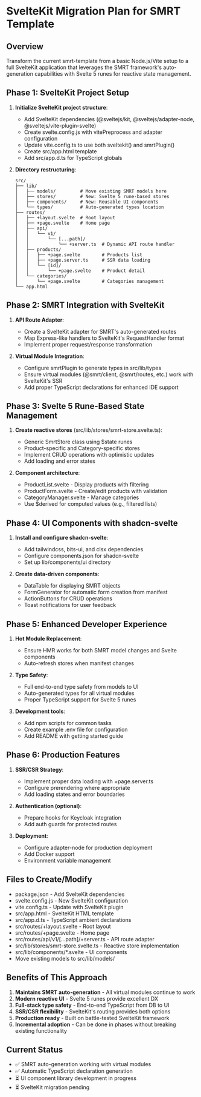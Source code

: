 # SvelteKit Migration Plan for SMRT Template

## Overview
Transform the current smrt-template from a basic Node.js/Vite setup to a full SvelteKit application that leverages the SMRT framework's auto-generation capabilities with Svelte 5 runes for reactive state management.

## Phase 1: SvelteKit Project Setup
1. **Initialize SvelteKit project structure**:
   - Add SvelteKit dependencies (@sveltejs/kit, @sveltejs/adapter-node, @sveltejs/vite-plugin-svelte)
   - Create svelte.config.js with vitePreprocess and adapter configuration
   - Update vite.config.ts to use both sveltekit() and smrtPlugin()
   - Create src/app.html template
   - Add src/app.d.ts for TypeScript globals

2. **Directory restructuring**:
   ```
   src/
   ├── lib/
   │   ├── models/         # Move existing SMRT models here
   │   ├── stores/         # New: Svelte 5 rune-based stores
   │   ├── components/     # New: Reusable UI components
   │   └── types/          # Auto-generated types location
   ├── routes/
   │   ├── +layout.svelte  # Root layout
   │   ├── +page.svelte    # Home page
   │   ├── api/
   │   │   └── v1/
   │   │       └── [...path]/
   │   │           └── +server.ts  # Dynamic API route handler
   │   ├── products/
   │   │   ├── +page.svelte        # Products list
   │   │   ├── +page.server.ts     # SSR data loading
   │   │   └── [id]/
   │   │       └── +page.svelte    # Product detail
   │   └── categories/
   │       └── +page.svelte        # Categories management
   └── app.html
   ```

## Phase 2: SMRT Integration with SvelteKit
1. **API Route Adapter**:
   - Create a SvelteKit adapter for SMRT's auto-generated routes
   - Map Express-like handlers to SvelteKit's RequestHandler format
   - Implement proper request/response transformation

2. **Virtual Module Integration**:
   - Configure smrtPlugin to generate types in src/lib/types
   - Ensure virtual modules (@smrt/client, @smrt/routes, etc.) work with SvelteKit's SSR
   - Add proper TypeScript declarations for enhanced IDE support

## Phase 3: Svelte 5 Rune-Based State Management
1. **Create reactive stores** (src/lib/stores/smrt-store.svelte.ts):
   - Generic SmrtStore class using $state runes
   - Product-specific and Category-specific stores
   - Implement CRUD operations with optimistic updates
   - Add loading and error states

2. **Component architecture**:
   - ProductList.svelte - Display products with filtering
   - ProductForm.svelte - Create/edit products with validation
   - CategoryManager.svelte - Manage categories
   - Use $derived for computed values (e.g., filtered lists)

## Phase 4: UI Components with shadcn-svelte
1. **Install and configure shadcn-svelte**:
   - Add tailwindcss, bits-ui, and clsx dependencies
   - Configure components.json for shadcn-svelte
   - Set up lib/components/ui directory

2. **Create data-driven components**:
   - DataTable for displaying SMRT objects
   - FormGenerator for automatic form creation from manifest
   - ActionButtons for CRUD operations
   - Toast notifications for user feedback

## Phase 5: Enhanced Developer Experience
1. **Hot Module Replacement**:
   - Ensure HMR works for both SMRT model changes and Svelte components
   - Auto-refresh stores when manifest changes

2. **Type Safety**:
   - Full end-to-end type safety from models to UI
   - Auto-generated types for all virtual modules
   - Proper TypeScript support for Svelte 5 runes

3. **Development tools**:
   - Add npm scripts for common tasks
   - Create example .env file for configuration
   - Add README with getting started guide

## Phase 6: Production Features
1. **SSR/CSR Strategy**:
   - Implement proper data loading with +page.server.ts
   - Configure prerendering where appropriate
   - Add loading states and error boundaries

2. **Authentication (optional)**:
   - Prepare hooks for Keycloak integration
   - Add auth guards for protected routes

3. **Deployment**:
   - Configure adapter-node for production deployment
   - Add Docker support
   - Environment variable management

## Files to Create/Modify
- package.json - Add SvelteKit dependencies
- svelte.config.js - New SvelteKit configuration
- vite.config.ts - Update with SvelteKit plugin
- src/app.html - SvelteKit HTML template
- src/app.d.ts - TypeScript ambient declarations
- src/routes/+layout.svelte - Root layout
- src/routes/+page.svelte - Home page
- src/routes/api/v1/[...path]/+server.ts - API route adapter
- src/lib/stores/smrt-store.svelte.ts - Reactive store implementation
- src/lib/components/*.svelte - UI components
- Move existing models to src/lib/models/

## Benefits of This Approach
1. **Maintains SMRT auto-generation** - All virtual modules continue to work
2. **Modern reactive UI** - Svelte 5 runes provide excellent DX
3. **Full-stack type safety** - End-to-end TypeScript from DB to UI
4. **SSR/CSR flexibility** - SvelteKit's routing provides both options
5. **Production ready** - Built on battle-tested SvelteKit framework
6. **Incremental adoption** - Can be done in phases without breaking existing functionality

## Current Status
- ✅ SMRT auto-generation working with virtual modules
- ✅ Automatic TypeScript declaration generation
- ⏳ UI component library development in progress
- ⏳ SvelteKit migration pending